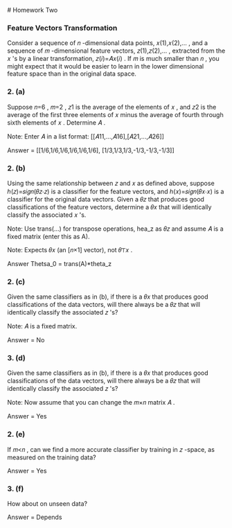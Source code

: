 # Homework Two


### Feature Vectors Transformation

Consider a sequence of  𝑛 -dimensional data points,  𝑥(1),𝑥(2),... , and a sequence of  𝑚 -dimensional feature vectors,  𝑧(1),𝑧(2),... , extracted from the  𝑥 's by a linear transformation,  𝑧(𝑖)=𝐴𝑥(𝑖) . If  𝑚  is much smaller than  𝑛 , you might expect that it would be easier to learn in the lower dimensional feature space than in the original data space.


### 2. (a)

Suppose  𝑛=6 ,  𝑚=2 ,  𝑧1  is the average of the elements of  𝑥 , and  𝑧2  is the average of the first three elements of  𝑥  minus the average of fourth through sixth elements of  𝑥 . Determine  𝐴 .

Note: Enter  𝐴  in a list format:  [[𝐴11,...,𝐴16],[𝐴21,...,𝐴26]]


Answer = [[1/6,1/6,1/6,1/6,1/6,1/6], [1/3,1/3,1/3,-1/3,-1/3,-1/3]]


### 2. (b)

Using the same relationship between  𝑧  and  𝑥  as defined above, suppose  ℎ(𝑧)=𝑠𝑖𝑔𝑛(𝜃𝑧⋅𝑧)  is a classifier for the feature vectors, and  ℎ(𝑥)=𝑠𝑖𝑔𝑛(𝜃𝑥⋅𝑥)  is a classifier for the original data vectors. Given a  𝜃𝑧  that produces good classifications of the feature vectors, determine a  𝜃𝑥  that will identically classify the associated  𝑥 's.

Note: Use trans(...) for transpose operations, hea_z as  𝜃𝑧  and assume  𝐴  is a fixed matrix (enter this as A).

Note: Expects  𝜃𝑥  (an  [𝑛×1]  vector), not  𝜃⊤𝑥 .


Answer Thetsa_0 = trans(A)*theta_z

### 2. (c)

Given the same classifiers as in (b), if there is a  𝜃𝑥  that produces good classifications of the data vectors, will there always be a  𝜃𝑧  that will identically classify the associated  𝑧 's?

Note:  𝐴  is a fixed matrix.

Answer = No

### 3. (d)

Given the same classifiers as in (b), if there is a  𝜃𝑥  that produces good classifications of the data vectors, will there always be a  𝜃𝑧  that will identically classify the associated  𝑧 's?

Note: Now assume that you can change the  𝑚×𝑛  matrix  𝐴 .

Answer = Yes

### 2. (e)

If  𝑚<𝑛 , can we find a more accurate classifier by training in  𝑧 -space, as measured on the training data?

Answer = Yes

### 3. (f)

How about on unseen data?


Answer = Depends
